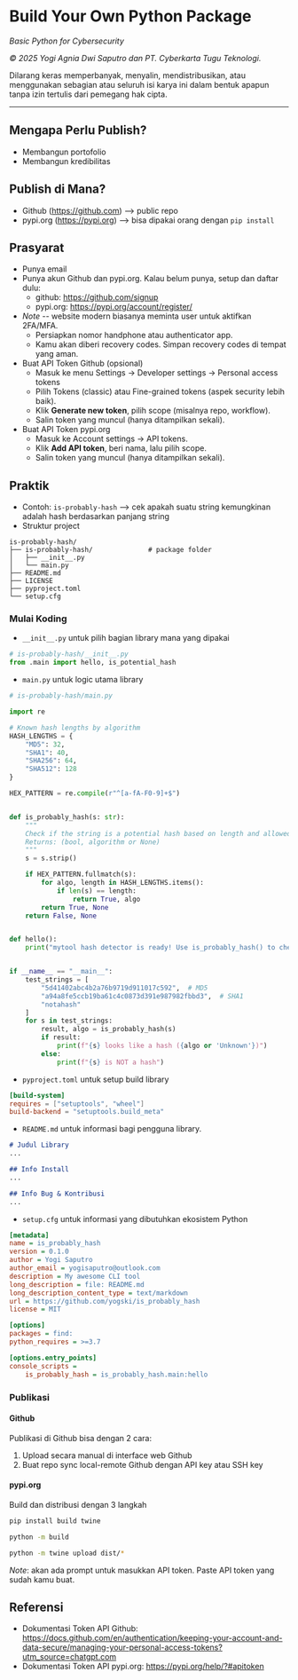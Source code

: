 # Build Your Own Python Package

*Basic Python for Cybersecurity*

*© 2025 Yogi Agnia Dwi Saputro dan PT. Cyberkarta Tugu Teknologi.*

Dilarang keras memperbanyak, menyalin, mendistribusikan, atau menggunakan sebagian atau seluruh isi karya ini dalam bentuk apapun tanpa izin tertulis dari pemegang hak cipta.

------------------------------------

## Mengapa Perlu Publish?
- Membangun portofolio
- Membangun kredibilitas

## Publish di Mana?
- Github (https://github.com) --> public repo
- pypi.org (https://pypi.org) --> bisa dipakai orang dengan `pip install`

## Prasyarat
- Punya email
- Punya akun Github dan pypi.org. Kalau belum punya, setup dan daftar dulu:
  - github: https://github.com/signup
  - pypi.org: https://pypi.org/account/register/
- *Note* -- website modern biasanya meminta user untuk aktifkan 2FA/MFA.
  - Persiapkan nomor handphone atau authenticator app.
  - Kamu akan diberi recovery codes. Simpan recovery codes di tempat yang aman.
- Buat API Token Github (opsional)
  - Masuk ke menu Settings → Developer settings → Personal access tokens
  - Pilih Tokens (classic) atau Fine-grained tokens (aspek security lebih baik).
  - Klik **Generate new token**, pilih scope (misalnya repo, workflow).
  - Salin token yang muncul (hanya ditampilkan sekali).
- Buat API Token pypi.org
  - Masuk ke Account settings → API tokens.
  - Klik **Add API token**, beri nama, lalu pilih scope.
  - Salin token yang muncul (hanya ditampilkan sekali).

## Praktik
- Contoh: `is-probably-hash` --> cek apakah suatu string kemungkinan adalah hash berdasarkan panjang string
- Struktur project
```
is-probably-hash/
├── is-probably-hash/              # package folder
│   ├── __init__.py
│   └── main.py
├── README.md
├── LICENSE
├── pyproject.toml
└── setup.cfg
```

### Mulai Koding
- `__init__.py` untuk pilih bagian library mana yang dipakai
```python
# is-probably-hash/__init__.py
from .main import hello, is_potential_hash
```

- `main.py` untuk logic utama library
```python
# is-probably-hash/main.py

import re

# Known hash lengths by algorithm
HASH_LENGTHS = {
    "MD5": 32,
    "SHA1": 40,
    "SHA256": 64,
    "SHA512": 128
}

HEX_PATTERN = re.compile(r"^[a-fA-F0-9]+$")


def is_probably_hash(s: str):
    """
    Check if the string is a potential hash based on length and allowed characters.
    Returns: (bool, algorithm or None)
    """
    s = s.strip()

    if HEX_PATTERN.fullmatch(s):
        for algo, length in HASH_LENGTHS.items():
            if len(s) == length:
                return True, algo
        return True, None
    return False, None


def hello():
    print("mytool hash detector is ready! Use is_probably_hash() to check strings.")


if __name__ == "__main__":
    test_strings = [
        "5d41402abc4b2a76b9719d911017c592",  # MD5
        "a94a8fe5ccb19ba61c4c0873d391e987982fbbd3",  # SHA1
        "notahash"
    ]
    for s in test_strings:
        result, algo = is_probably_hash(s)
        if result:
            print(f"{s} looks like a hash ({algo or 'Unknown'})")
        else:
            print(f"{s} is NOT a hash")

```

- `pyproject.toml` untuk setup build library
```toml
[build-system]
requires = ["setuptools", "wheel"]
build-backend = "setuptools.build_meta"
```

- `README.md` untuk informasi bagi pengguna library. 
```markdown
# Judul Library
...

## Info Install
...

## Info Bug & Kontribusi
...
```

- `setup.cfg` untuk informasi yang dibutuhkan ekosistem Python
```cfg
[metadata]
name = is_probably_hash
version = 0.1.0
author = Yogi Saputro
author_email = yogisaputro@outlook.com
description = My awesome CLI tool
long_description = file: README.md
long_description_content_type = text/markdown
url = https://github.com/yogski/is_probably_hash
license = MIT

[options]
packages = find:
python_requires = >=3.7

[options.entry_points]
console_scripts =
    is_probably_hash = is_probably_hash.main:hello
```

### Publikasi

#### Github
Publikasi di Github bisa dengan 2 cara: 
1. Upload secara manual di interface web Github
2. Buat repo sync local-remote Github dengan API key atau SSH key

#### pypi.org
Build dan distribusi dengan 3 langkah
```bash
pip install build twine

python -m build

python -m twine upload dist/*
```
*Note*: akan ada prompt untuk masukkan API token. Paste API token yang sudah kamu buat. 

## Referensi
- Dokumentasi Token API Github: https://docs.github.com/en/authentication/keeping-your-account-and-data-secure/managing-your-personal-access-tokens?utm_source=chatgpt.com
- Dokumentasi Token API pypi.org: https://pypi.org/help/?#apitoken